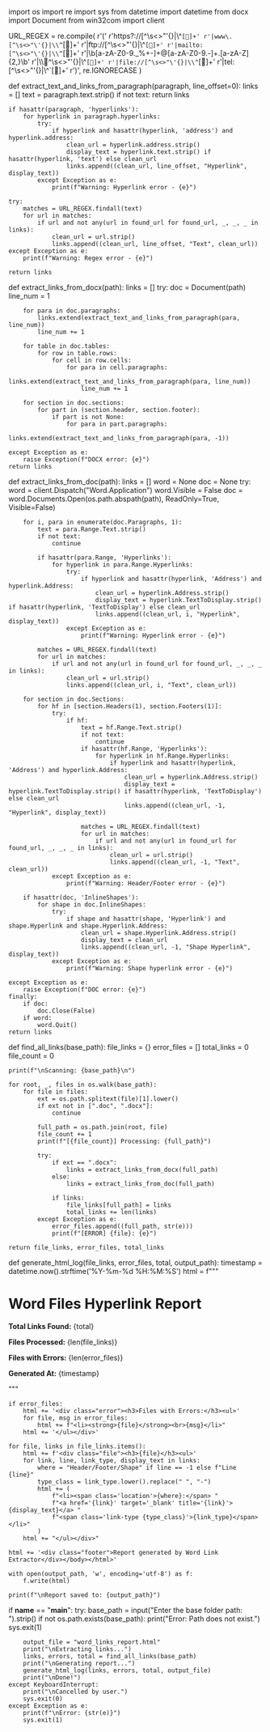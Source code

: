 import os
import re
import sys
from datetime import datetime
from docx import Document
from win32com import client

URL_REGEX = re.compile(
    r'('
    r'https?://[^\s<>"\'{}|\\^`[]+'
    r'|www\.[^\s<>"\'{}|\\^`[]+'
    r'|ftp://[^\s<>"\'{}|\\^`[]+'
    r'|mailto:[^\s<>"\'{}|\\^`[]+'
    r'|\b[a-zA-Z0-9._%+-]+@[a-zA-Z0-9.-]+\.[a-zA-Z]{2,}\b'
    r'|\\\^\s<>"\'{}|\\^`[]+'
    r'|file://[^\s<>"\'{}|\\^`[]+'
    r'|tel:[^\s<>"\'{}|\\^`[]+'
    r')',
    re.IGNORECASE
)

def extract_text_and_links_from_paragraph(paragraph, line_offset=0):
    links = []
    text = paragraph.text.strip()
    if not text:
        return links

    if hasattr(paragraph, 'hyperlinks'):
        for hyperlink in paragraph.hyperlinks:
            try:
                if hyperlink and hasattr(hyperlink, 'address') and hyperlink.address:
                    clean_url = hyperlink.address.strip()
                    display_text = hyperlink.text.strip() if hasattr(hyperlink, 'text') else clean_url
                    links.append((clean_url, line_offset, "Hyperlink", display_text))
            except Exception as e:
                print(f"Warning: Hyperlink error - {e}")

    try:
        matches = URL_REGEX.findall(text)
        for url in matches:
            if url and not any(url in found_url for found_url, _, _, _ in links):
                clean_url = url.strip()
                links.append((clean_url, line_offset, "Text", clean_url))
    except Exception as e:
        print(f"Warning: Regex error - {e}")

    return links

def extract_links_from_docx(path):
    links = []
    try:
        doc = Document(path)
        line_num = 1

        for para in doc.paragraphs:
            links.extend(extract_text_and_links_from_paragraph(para, line_num))
            line_num += 1

        for table in doc.tables:
            for row in table.rows:
                for cell in row.cells:
                    for para in cell.paragraphs:
                        links.extend(extract_text_and_links_from_paragraph(para, line_num))
                        line_num += 1

        for section in doc.sections:
            for part in (section.header, section.footer):
                if part is not None:
                    for para in part.paragraphs:
                        links.extend(extract_text_and_links_from_paragraph(para, -1))

    except Exception as e:
        raise Exception(f"DOCX error: {e}")
    return links

def extract_links_from_doc(path):
    links = []
    word = None
    doc = None
    try:
        word = client.Dispatch("Word.Application")
        word.Visible = False
        doc = word.Documents.Open(os.path.abspath(path), ReadOnly=True, Visible=False)

        for i, para in enumerate(doc.Paragraphs, 1):
            text = para.Range.Text.strip()
            if not text:
                continue

            if hasattr(para.Range, 'Hyperlinks'):
                for hyperlink in para.Range.Hyperlinks:
                    try:
                        if hyperlink and hasattr(hyperlink, 'Address') and hyperlink.Address:
                            clean_url = hyperlink.Address.strip()
                            display_text = hyperlink.TextToDisplay.strip() if hasattr(hyperlink, 'TextToDisplay') else clean_url
                            links.append((clean_url, i, "Hyperlink", display_text))
                    except Exception as e:
                        print(f"Warning: Hyperlink error - {e}")

            matches = URL_REGEX.findall(text)
            for url in matches:
                if url and not any(url in found_url for found_url, _, _, _ in links):
                    clean_url = url.strip()
                    links.append((clean_url, i, "Text", clean_url))

        for section in doc.Sections:
            for hf in [section.Headers(1), section.Footers(1)]:
                try:
                    if hf:
                        text = hf.Range.Text.strip()
                        if not text:
                            continue
                        if hasattr(hf.Range, 'Hyperlinks'):
                            for hyperlink in hf.Range.Hyperlinks:
                                if hyperlink and hasattr(hyperlink, 'Address') and hyperlink.Address:
                                    clean_url = hyperlink.Address.strip()
                                    display_text = hyperlink.TextToDisplay.strip() if hasattr(hyperlink, 'TextToDisplay') else clean_url
                                    links.append((clean_url, -1, "Hyperlink", display_text))

                        matches = URL_REGEX.findall(text)
                        for url in matches:
                            if url and not any(url in found_url for found_url, _, _, _ in links):
                                clean_url = url.strip()
                                links.append((clean_url, -1, "Text", clean_url))
                except Exception as e:
                    print(f"Warning: Header/Footer error - {e}")

        if hasattr(doc, 'InlineShapes'):
            for shape in doc.InlineShapes:
                try:
                    if shape and hasattr(shape, 'Hyperlink') and shape.Hyperlink and shape.Hyperlink.Address:
                        clean_url = shape.Hyperlink.Address.strip()
                        display_text = clean_url
                        links.append((clean_url, -1, "Shape Hyperlink", display_text))
                except Exception as e:
                    print(f"Warning: Shape hyperlink error - {e}")

    except Exception as e:
        raise Exception(f"DOC error: {e}")
    finally:
        if doc:
            doc.Close(False)
        if word:
            word.Quit()
    return links

def find_all_links(base_path):
    file_links = {}
    error_files = []
    total_links = 0
    file_count = 0

    print(f"\nScanning: {base_path}\n")

    for root, _, files in os.walk(base_path):
        for file in files:
            ext = os.path.splitext(file)[1].lower()
            if ext not in [".doc", ".docx"]:
                continue

            full_path = os.path.join(root, file)
            file_count += 1
            print(f"[{file_count}] Processing: {full_path}")

            try:
                if ext == ".docx":
                    links = extract_links_from_docx(full_path)
                else:
                    links = extract_links_from_doc(full_path)

                if links:
                    file_links[full_path] = links
                    total_links += len(links)
            except Exception as e:
                error_files.append((full_path, str(e)))
                print(f"[ERROR] {file}: {e}")

    return file_links, error_files, total_links

def generate_html_log(file_links, error_files, total, output_path):
    timestamp = datetime.now().strftime('%Y-%m-%d %H:%M:%S')
    html = f"""<!DOCTYPE html>
<html>
<head>
    <meta charset="UTF-8">
    <title>Word Link Report</title>
    <style>
        body {{ font-family: 'Segoe UI', Arial; background: #f4f4f9; padding: 30px; }}
        h1 {{ color: #2c3e50; border-bottom: 2px solid #3498db; }}
        .summary, .error, .file {{ padding: 15px; margin-bottom: 20px; border-radius: 5px; }}
        .summary {{ background: #e8f4fc; border-left: 5px solid #3498db; }}
        .error {{ background: #fdeaea; border-left: 5px solid #e74c3c; }}
        .file {{ background: #fff; border-left: 5px solid #2ecc71; box-shadow: 0 1px 3px rgba(0,0,0,0.1); }}
        .footer {{ margin-top: 40px; font-size: 0.9em; color: #7f8c8d; text-align: center; }}
        a {{ color: #2980b9; text-decoration: none; }}
        a:hover {{ text-decoration: underline; color: #e74c3c; }}
        .link-type {{ font-size: 0.8em; padding: 2px 5px; border-radius: 3px; margin-left: 5px; }}
        .hyperlink {{ background: #d5f5e3; color: #27ae60; }}
        .text {{ background: #fdebd0; color: #e67e22; }}
        .shape-hyperlink {{ background: #e8daef; color: #9b59b6; }}
        .location {{ font-size: 0.9em; color: #7f8c8d; }}
        ul {{ padding-left: 20px; }}
    </style>
</head>
<body>
    <h1>Word Files Hyperlink Report</h1>
    <div class="summary">
        <p><strong>Total Links Found:</strong> {total}</p>
        <p><strong>Files Processed:</strong> {len(file_links)}</p>
        <p><strong>Files with Errors:</strong> {len(error_files)}</p>
        <p><strong>Generated At:</strong> {timestamp}</p>
    </div>
"""

    if error_files:
        html += '<div class="error"><h3>Files with Errors:</h3><ul>'
        for file, msg in error_files:
            html += f"<li><strong>{file}</strong><br>{msg}</li>"
        html += '</ul></div>'

    for file, links in file_links.items():
        html += f'<div class="file"><h3>{file}</h3><ul>'
        for link, line, link_type, display_text in links:
            where = "Header/Footer/Shape" if line == -1 else f"Line {line}"
            type_class = link_type.lower().replace(" ", "-")
            html += (
                f"<li><span class='location'>{where}:</span> "
                f"<a href='{link}' target='_blank' title='{link}'>{display_text}</a> "
                f"<span class='link-type {type_class}'>{link_type}</span></li>"
            )
        html += "</ul></div>"

    html += '<div class="footer">Report generated by Word Link Extractor</div></body></html>'

    with open(output_path, 'w', encoding='utf-8') as f:
        f.write(html)

    print(f"\nReport saved to: {output_path}")

if __name__ == "__main__":
    try:
        base_path = input("Enter the base folder path: ").strip()
        if not os.path.exists(base_path):
            print("Error: Path does not exist.")
            sys.exit(1)

        output_file = "word_links_report.html"
        print("\nExtracting links...")
        links, errors, total = find_all_links(base_path)
        print("\nGenerating report...")
        generate_html_log(links, errors, total, output_file)
        print("\nDone!")
    except KeyboardInterrupt:
        print("\nCancelled by user.")
        sys.exit(0)
    except Exception as e:
        print(f"\nError: {str(e)}")
        sys.exit(1)